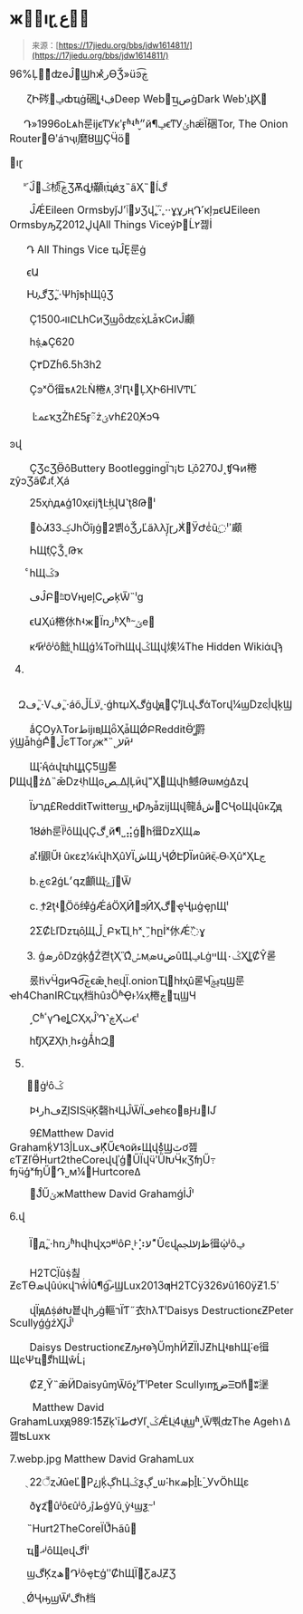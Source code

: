 <!--yml
category: 暗网
date: 2022-11-04 11:40:28
-->

# жࡰıɽ ع̨䶾̳

> 来源：[https://17jiedu.org/bbs/jdw1614811/](https://17jiedu.org/bbs/jdw1614811/)

 <font size="4"><font face=""><font>96%Ļ޷ͨ׼ʣеĴ󲿷ϢһжͯرϴǮ»üͽڿ͡

      ζԻ硶ֽݡ޷ȸҵġ硱ȴʵڣDeep Web޷ҵ̲صġDark Webʹ֪վַͨҲ޷

     Դ»1996оĿѧһ룬ĳϵͳУκʹӻʱʵʱ״̬й¶ݡϵͳУݵһǽ֮Ϊ硱Tor, The Onion Router񣬡Ѳʹáרҷܹı磨ȣϢҪӴöࡣ

ıɽ

       ᷢ֡ۡĴ𾪵ݣ桢ڿ͡ƷѪȡɫ顢ıְۡҵ֣ǿֲӡ˵ãҲ˵ĺڰ

       ĴǼEileen OrmsbyǰͿʼע׷ٱƷվ˿֮·˿֮··ɣֻұرңԴ˹кļܡϵԱEileen OrmsbyԡȤ2012ڸվAll Things ViceýϷ԰Ĺ۲졣İ

      Դ All Things Vice ҵĴȨ룬ġ

      ϵԱ

      Ƕ֪ڰƷ˿֮·Ψһĵƽ̨һЩܴûƷ

       Ҫװޣ1500ԸԼһСͷ­Ʒϣȫʣ֤ͼۡҳԼǡҡСͷĴ顣

       һṩھֻҪ620

       Ҫ٣Ǳۡһ6.5һ3һ2

       ҪͽˣӦ㣬ƽ۸2ĿǸ棬۸͵3ˡԤʵ޵ĻҲԻ6HIVͲԼ֡

        ĿﲻҡֲӡŻһ£5ֲӻᰲżؽѵһ£20ֲӾͻԳ

ͽվ

       ҪƷϲƷֱӪôButtery BootleggingΪר¡Ե Լֺ֣ô270Ϳ˰ʧԳͷ棬ȥŷͻƷãȻɹƭ͵Ҳá

       25ҳǹְдѧģ10ҳϵĳƪĿۣɫվԱ˺ţ8Թ͸ˡ

       󲻵òᣬؼ33ͿһӦĩյġ԰ƻ볡ȯǮرĽãλλǰ̩ɽرӾءͥӰԺͼͥũֲ߲ˡߴ顣

       ҺЩƭִ֣ҪǮ˱Թҡ

       ͨһЩݣ϶

       ڡĴԲʱ̲סѴңȷеļֽСصķѾ˵ˡɡ

       ϵԱҲú棬㲻ܺһʵжࡰΪռزʱҲʱᱻֵݶе𾪡

       кܶʴӣʲôʲô飿ܶ˻һЩǵ¼Tor֮һЩվݣЩվ㶼¼The Hidden Wikiάվϡ

4.

        Զڡ˿֮·Ѵڣ˿֮·áõڵĹע˿֮·ǵһҵɹҲڰġվԭܼ򵥣ҪˡǰԼվڰάTorվ¼ϣǲͼأֻվķϢ

       ǻҪѸλTorطĳıв֪ЩȫҲǡЩǾԲRedditӪʼ̳罻ýַϢǡһġԲֻᷢڵͼƬTorٶжˣ˵˾֪עӣʴ

       Щ˸ңͨάվҵһЩ̳ҪƼϢܽ롣ǷЩվ׼żߡ˵ǣǲʵֻһЩɢڸߡߺִصĻӣվ˭Ҳ֪Щվһ鳡Թѡмֵġߡȥվ

       Ϊרעд£RedditTwitterϣ˽ңǷԡǡȥĳЩվ㡣ǻش𣬡СҶоЩվûκȤԭ

       1ȣǿһ룬ΪʲôЩվҪڰ˲й¶˽⣬ǵ΢һ㣬ǲҲЩܣ

       a.ͯɫ鼰Űɫ ûκεȥ¼κⷽվһҲûУΪشЩزҶǾԷǷΪͷûйϵֻ˵֮ϴ۾ҲûˣҲԼج

       b.ڿͼƻǵԼ׳գȥ顱Щݻǰ׷Ѿ

       c. ֲϮƻţʵֲӦõ绰ģǼáӦҲӢϧֻӢҲڰҿҶµģҿɲЩˡ

       2ΣȻĿľǲҵô֪Щڵ˾ԲҡҴ͵һˣ˻ܹ˵һըİˣ㲻Ǽ߰ɣ

      3\. ģرܣôǲǵķǵͨŹ켣ţҲὫͨݽмܣֻսܷضûܶЩݡԼġײЩ۰ݣҲַֻܿȴȻŶ롣

       롰ܵһνӴɡиԳơڿ͡ϵǣ˻һеַվΪ.onionҴַ󿴵һɫҳֻû롣Ҹݡڿ͡ҵϢ룬ҽһ4ChanIRCҵҳ档һûзӦʱҾͱ¼ҳ棬ڿ͸ҵϢЧ

       ˼СʱٴγԴеַȴֻСҲҳĴʾԴ˺ڿҲٺϵˡ

       һƭ֣֮ǰҲƵҲһ͵һءġǺһԶ֪𰸡

5.

      ġʲôݣ

       ϷʵرһڡƵֱISISֲӵĶ磬һʵЦĴѾΪڡеһϵо⵽вԨɹĲ֡

       9£Matthew David GrahamķͥУ13ָأLuxڡĶͯŰϵ۹ойءЩվṩͯϢٿơ졢ͼƬƵľӪHurt2theCoreվվʾģԶͯŰΪվӵʹŰԽӴĸƷʩŰ߹ʩӵģˣʩŰ߻Դ˽м¼͹Hurtcoreߡ

       ԰ĴͯŰݵжMatthew David GrahamǵİĴˡ

6.վ

       Ϊ׫д˿֮·һռزʱһվһվҳͻʶʲôԲ˻ᡰ⡱ע˶ͯŰͼվעﶼȷظ㣬ῴʲôݡ

       H2TCֻΪûṩ칦ܼƵͼƬϴܣվûύκվרŵİû¶ġޡ͡ϢLux2013ƣH2TCÿ326עû160ÿƵߴ1.5

       վΪԭߡṩǿԽ뵽վһرġ䡱רΪƬ˶衣һλƬˡDaisys DestructionϵƵPeter ScullyǵģźҲǰĴˡ

       Daisys DestructionϵƵԡҥѳϡŰɱһӤƵΪĲƵһЦʵвһЩ˸е㣬ЩͼѰҵڰࡱּһЩŵĹ¡

       ȻƵ˼Ȳ˵ǣӤDaisyûɱѾõչˡƬˡPeter ScullyıɱָͯضⲶסһ߶ͯʬ塣

        Matthew David GrahamLuxԭ989:15ͨƵķʽīطԺУľ˻ݣǼԼֱͥ4ųַͥϣʱ˼Ѿ뿪ֻʣThe Ageһߡ١졢ʦLuxҡ

7.webp.jpg
Matthew David GrahamLux

       ֻ22꣬ȥᣬûеĽ׶Ρ¿յķͥڳһЦݣƺڳ˽ѡ˸һĸܣþḻ̽Ŀ࣬˷ָУѵӦһЩֵε

       ðɣȥ͡ûʲôϵûʲôرĵطǵУû˻ỳʵϣƺֻᱻˡ

      ˵Hurt2TheCoreΪŰͯҺãû򵥡

      ҵޣ޷ʲôЩеվڰİˡ

      ϣڰĶȥھ򡰰ԴʲôҿԷֵģʺȻһЩΪ׷ƸаͿֲƵƷ

      ֻǾҶԣϣѾˡڰһ档</font></font></font>